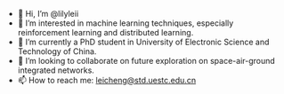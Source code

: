 - 👋 Hi, I’m @lilyleii
- 👀 I’m interested in machine learning techniques, especially reinforcement learning and distributed learning.
- 🌱 I’m currently a PhD student in University of Electronic Science and Technology of China.
- 💞️ I’m looking to collaborate on future exploration on space-air-ground integrated networks.
- 📫 How to reach me: leicheng@std.uestc.edu.cn

<!---
lilyleii is a ✨ special ✨ repository because its `README.md` (this file) appears on your GitHub profile.
You can click the Preview link to take a look at your changes.
--->
